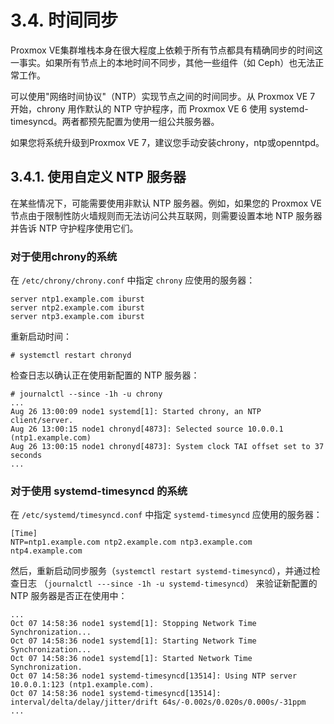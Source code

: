 # 3.4. 时间同步
Proxmox VE集群堆栈本身在很大程度上依赖于所有节点都具有精确同步的时间这一事实。如果所有节点上的本地时间不同步，其他一些组件（如 Ceph）也无法正常工作。

可以使用"网络时间协议"（NTP）实现节点之间的时间同步。从 Proxmox VE 7 开始，chrony 用作默认的 NTP 守护程序，而 Proxmox VE 6 使用 systemd-timesyncd。两者都预先配置为使用一组公共服务器。

如果您将系统升级到Proxmox VE 7，建议您手动安装chrony，ntp或openntpd。

## 3.4.1. 使用自定义 NTP 服务器
在某些情况下，可能需要使用非默认 NTP 服务器。例如，如果您的 Proxmox VE 节点由于限制性防火墙规则而无法访问公共互联网，则需要设置本地 NTP 服务器并告诉 NTP 守护程序使用它们。

### 对于使用chrony的系统
在 `/etc/chrony/chrony.conf` 中指定 `chrony` 应使用的服务器：
```
server ntp1.example.com iburst
server ntp2.example.com iburst
server ntp3.example.com iburst
```
重新启动时间：

```# systemctl restart chronyd```

检查日志以确认正在使用新配置的 NTP 服务器：

```
# journalctl --since -1h -u chrony
...
Aug 26 13:00:09 node1 systemd[1]: Started chrony, an NTP client/server.
Aug 26 13:00:15 node1 chronyd[4873]: Selected source 10.0.0.1 (ntp1.example.com)
Aug 26 13:00:15 node1 chronyd[4873]: System clock TAI offset set to 37 seconds
...
```

### 对于使用 systemd-timesyncd 的系统

在 `/etc/systemd/timesyncd.conf` 中指定 `systemd-timesyncd` 应使用的服务器：

```
[Time]
NTP=ntp1.example.com ntp2.example.com ntp3.example.com ntp4.example.com
```

然后，重新启动同步服务（`systemctl restart systemd-timesyncd`），并通过检查日志 （`journalctl ---since -1h -u systemd-timesyncd`） 来验证新配置的 NTP 服务器是否正在使用中：

```
...
Oct 07 14:58:36 node1 systemd[1]: Stopping Network Time Synchronization...
Oct 07 14:58:36 node1 systemd[1]: Starting Network Time Synchronization...
Oct 07 14:58:36 node1 systemd[1]: Started Network Time Synchronization.
Oct 07 14:58:36 node1 systemd-timesyncd[13514]: Using NTP server 10.0.0.1:123 (ntp1.example.com).
Oct 07 14:58:36 node1 systemd-timesyncd[13514]: interval/delta/delay/jitter/drift 64s/-0.002s/0.020s/0.000s/-31ppm
...
```
